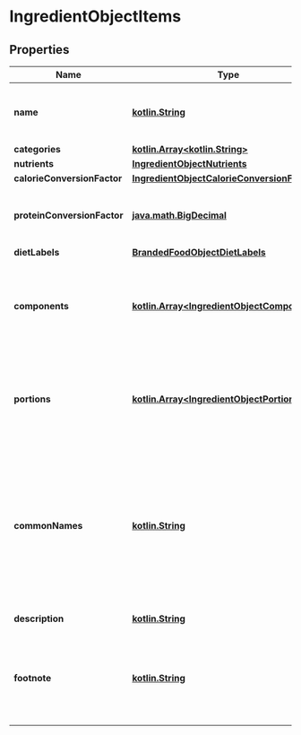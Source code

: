 # IngredientObjectItems

## Properties
Name | Type | Description | Notes
------------ | ------------- | ------------- | -------------
**name** | [**kotlin.String**](.md) | Item name as provided by brand owner or as shown on packaging |  [optional]
**categories** | [**kotlin.Array&lt;kotlin.String&gt;**](.md) |  |  [optional]
**nutrients** | [**IngredientObjectNutrients**](IngredientObjectNutrients.md) |  |  [optional]
**calorieConversionFactor** | [**IngredientObjectCalorieConversionFactor**](IngredientObjectCalorieConversionFactor.md) |  |  [optional]
**proteinConversionFactor** | [**java.math.BigDecimal**](java.math.BigDecimal.md) | The multiplication factor used to calculate protein from nitrogen |  [optional]
**dietLabels** | [**BrandedFoodObjectDietLabels**](BrandedFoodObjectDietLabels.md) |  |  [optional]
**components** | [**kotlin.Array&lt;IngredientObjectComponents&gt;**](IngredientObjectComponents.md) | An array of objects containing the constituent parts of a food (e.g. bone is a component of meat) |  [optional]
**portions** | [**kotlin.Array&lt;IngredientObjectPortions&gt;**](IngredientObjectPortions.md) | An array of objects containing information on discrete amounts of a food found in this item |  [optional]
**commonNames** | [**kotlin.String**](.md) | Common names associated with this item. These generally clarify what the item is (e.g. when the brand name is \&quot;BRAND&#x27;s Spicy Enchilada\&quot; the common name may be \&quot;Chicken enchilada\&quot;) |  [optional]
**description** | [**kotlin.String**](.md) | A description of this item |  [optional]
**footnote** | [**kotlin.String**](.md) | Comments on any unusual aspects of this item. Examples might include unusual aspects of the food overall. |  [optional]
